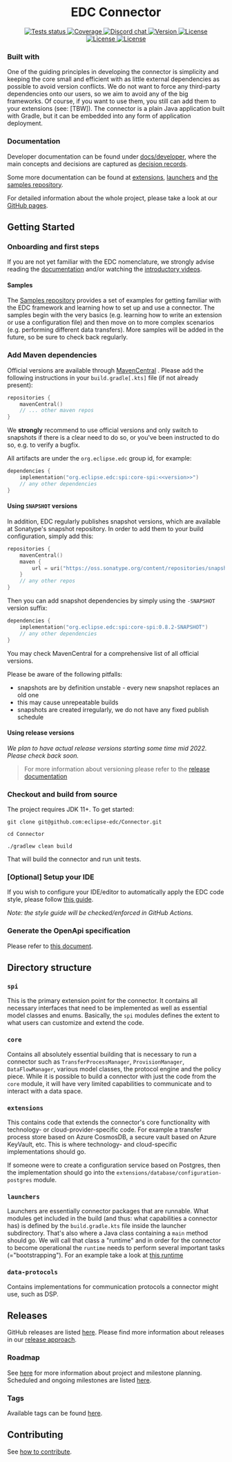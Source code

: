 <h1 align="center">
  <br/>
      EDC Connector
  <br/>
</h1>

<div align="center">
  <a href="https://github.com/eclipse-edc/Connector/actions/workflows/verify.yaml?query=branch%3Amain">
    <img src="https://img.shields.io/github/actions/workflow/status/eclipse-edc/Connector/verify.yaml?branch=main&logo=GitHub&style=flat-square"
    alt="Tests status" />
  </a>
  <a href="https://app.codecov.io/gh/eclipse-edc/Connector">
    <img src="https://img.shields.io/codecov/c/github/eclipse-edc/Connector?style=flat-square"
    alt="Coverage" />
  </a>
  <a href="https://discord.gg/n4sD9qtjMQ">
    <img src="https://img.shields.io/badge/discord-chat-brightgreen.svg?style=flat-square&logo=discord"
    alt="Discord chat" />
  </a>
  <a href="https://search.maven.org/artifact/org.eclipse.edc/boot">
    <img src="https://img.shields.io/maven-central/v/org.eclipse.edc/boot?logo=apache-maven&style=flat-square&label=latest%20version"
    alt="Version" />
  </a>
  <a href="https://www.apache.org/licenses/LICENSE-2.0">
    <img src="https://img.shields.io/github/license/eclipse-edc/Connector?style=flat-square&logo=apache"
    alt="License" />
  </a>
</div>
<div align="center">
  <a href="https://ci.eclipse.org/edc/job/Build-Component">
    <img src="https://img.shields.io/jenkins/build?jobUrl=https%3A%2F%2Fci.eclipse.org%2Fedc%2Fjob%2FPublish-Component%2F&label=snapshot-build&style=flat-square"
    alt="License" />
  </a>
  <a href="https://ci.eclipse.org/edc/job/Build-Components-Nightly">
    <img src="https://img.shields.io/jenkins/build?jobUrl=https%3A%2F%2Fci.eclipse.org%2Fedc%2Fjob%2FPublish-Components-Nightly%2F&label=nightly-build&style=flat-square"
    alt="License" />
  </a>
</div>


### Built with

One of the guiding principles in developing the connector is simplicity and keeping the core small and efficient with as
little external dependencies as possible to avoid version conflicts. We do not want to force any third-party
dependencies onto our users, so we aim to avoid any of the big frameworks. Of course, if you want to use them, you still
can add them to your extensions (see: [TBW]). The connector is a plain Java application built with Gradle, but it can be
embedded into any form of application deployment.

### Documentation

Developer documentation can be found under [docs/developer](docs/developer/README.md),
where the main concepts and decisions are captured as [decision records](docs/developer/decision-records/README.md).

Some more documentation can be found at [extensions](extensions/README.md), [launchers](launchers/README.md) and
[the samples repository](https://github.com/eclipse-edc/Samples).

For detailed information about the whole project, please take a look at
our [GitHub pages](https://eclipse-edc.github.io/docs).

## Getting Started

### Onboarding and first steps

If you are not yet familiar with the EDC nomenclature, we strongly advise reading the
[documentation](https://eclipse-edc.github.io/docs/#/) and/or watching the
[introductory videos](https://www.youtube.com/@eclipsedataspaceconnector9622/featured).

#### Samples

The [Samples repository](https://github.com/eclipse-edc/Samples) provides a set of examples for getting familiar with
the EDC framework and learning how to set up and use a connector. The samples begin with the very basics (e.g. learning
how to write an extension or use a configuration file) and then move on to more complex scenarios (e.g. performing
different data transfers). More samples will be added in the future, so be sure to check back regularly.

### Add Maven dependencies

Official versions are available through [MavenCentral](https://search.maven.org/search?q=org.eclipse.edc)
.
Please add the following instructions in your `build.gradle[.kts]` file (if not already present):

```kotlin
repositories {
    mavenCentral()
    // ... other maven repos
}
```

We **strongly** recommend to use official versions and only switch to snapshots if there is a clear need to do so, or
you've been instructed to do so, e.g. to verify a bugfix.

All artifacts are under the `org.eclipse.edc` group id, for example:

```kotlin
dependencies {
    implementation("org.eclipse.edc:spi:core-spi:<<version>>")
    // any other dependencies
}
```

#### Using `SNAPSHOT` versions

In addition, EDC regularly publishes snapshot versions, which are available at Sonatype's snapshot
repository. In
order to add them to your build configuration, simply add this:

```kotlin
repositories {
    mavenCentral()
    maven {
        url = uri("https://oss.sonatype.org/content/repositories/snapshots/")
    }
    // any other repos
}
```

Then you can add snapshot dependencies by simply using the `-SNAPSHOT` version suffix:

```kotlin
dependencies {
    implementation("org.eclipse.edc:spi:core-spi:0.8.2-SNAPSHOT")
    // any other dependencies
}
```

You may check MavenCentral for a comprehensive list of all official versions.

Please be aware of the following pitfalls:

- snapshots are by definition unstable - every new snapshot replaces an old one
- this may cause unrepeatable builds
- snapshots are created irregularly, we do not have any fixed publish schedule

#### Using release versions

_We plan to have actual release versions starting some time mid 2022. Please check back soon._


> For more information about versioning please refer to the [release documentation](https://github.com/eclipse-edc/.github/blob/main/docs/developer/releases.md)

### Checkout and build from source

The project requires JDK 11+. To get started:

``` shell 
git clone git@github.com:eclipse-edc/Connector.git

cd Connector

./gradlew clean build
```

That will build the connector and run unit tests.

### [Optional] Setup your IDE

If you wish to configure your IDE/editor to automatically apply the EDC code style, please
follow [this guide](https://github.com/eclipse-edc/.github/blob/main/contributing/styleguide.md).

_Note: the style guide will be checked/enforced in GitHub Actions._

### Generate the OpenApi specification

Please refer to [this document](docs/developer/openapi.md).

## Directory structure

### `spi`

This is the primary extension point for the connector. It contains all necessary interfaces that need to be implemented
as well as essential model classes and enums. Basically, the `spi` modules defines the extent to what users can
customize and extend the code.

### `core`

Contains all absolutely essential building that is necessary to run a connector such as `TransferProcessManager`,
`ProvisionManager`, `DataFlowManager`, various model classes, the protocol engine and the policy piece. While it is
possible to build a connector with just the code from the `core` module, it will have very limited capabilities to
communicate and to interact with a data space.

### `extensions`

This contains code that extends the connector's core functionality with technology- or cloud-provider-specific code. For
example a transfer process store based on Azure CosmosDB, a secure vault based on Azure KeyVault, etc. This is where
technology- and cloud-specific implementations should go.

If someone were to create a configuration service based on Postgres, then the implementation should go into
the `extensions/database/configuration-postgres` module.

### `launchers`

Launchers are essentially connector packages that are runnable. What modules get included in the build (and thus: what
capabilities a connector has) is defined by the `build.gradle.kts` file inside the launcher subdirectory. That's also
where a Java class containing a `main` method should go. We will call that class a "runtime" and in order for the
connector to become operational the `runtime` needs to perform several important tasks (="bootstrapping"). For an
example take a look at
[this runtime](https://github.com/eclipse-edc/Samples/blob/main/other/custom-runtime/src/main/java/org/eclipse/edc/sample/runtime/CustomRuntime.java)

### `data-protocols`

Contains implementations for communication protocols a connector might use, such as DSP.

## Releases

GitHub releases are listed [here](https://github.com/eclipse-edc/Connector/releases).
Please find more information about releases in our [release approach](https://github.com/eclipse-edc/docs/blob/main/developer/releases.md).

### Roadmap

See [here](https://github.com/eclipse-edc/.github/blob/main/CONTRIBUTING.md#project-and-milestone-planning) for more information about project and
milestone planning. Scheduled and ongoing milestones are listed
[here](https://github.com/eclipse-edc/Connector/milestones).

### Tags

Available tags can be found [here](https://github.com/eclipse-edc/Connector/tags).

## Contributing

See [how to contribute](https://github.com/eclipse-edc/.github/blob/main/CONTRIBUTING.md).
